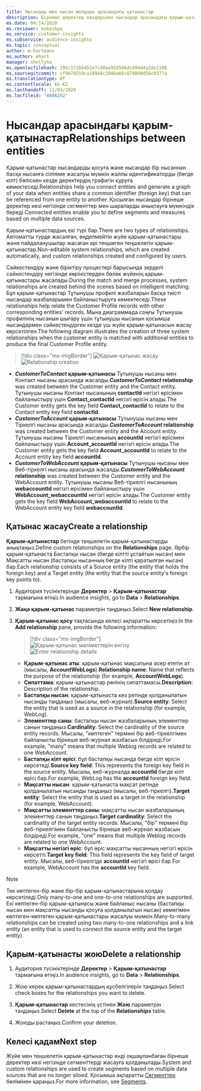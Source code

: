 ```yaml
---
title: Нысандар мен нысан жолдары арасындағы қатынастар
description: Бірнеше деректер көздерінен нысандар арасындағы қарым-қатынастарды жасап, басқарыңыз.
ms.date: 04/14/2020
ms.reviewer: mukeshpo
ms.service: customer-insights
ms.subservice: audience-insights
ms.topic: conceptual
author: m-hartmann
ms.author: mhart
manager: shellyha
ms.openlocfilehash: 295c372bb452e7c40aa950506dc494d4a2de1108
ms.sourcegitcommit: cf9b78559ca189d4c2086a66c879098d56c0377a
ms.translationtype: HT
ms.contentlocale: kk-KZ
ms.lasthandoff: 11/03/2020
ms.locfileid: "4406252"
---
```

# <a name="relationships-between-entities"></a><span data-ttu-id="a4029-103">Нысандар арасындағы қарым-қатынастар</span><span class="sxs-lookup"><span data-stu-id="a4029-103">Relationships between entities</span></span>

<span data-ttu-id="a4029-104">Қарым-қатынастар нысандарды қосуға және нысандар бір нысаннан басқа нысанға сілтеме жасалуы мүмкін жалпы идентификаторды (бөгде кілт) бөліскен кезде деректердің графигін құруға көмектеседі.</span><span class="sxs-lookup"><span data-stu-id="a4029-104">Relationships help you connect entities and generate a graph of your data when entities share a common identifier (foreign key) that can be referenced from one entity to another.</span></span> <span data-ttu-id="a4029-105">Қосылған нысандар бірнеше деректер көзі негізінде сегменттер мен шараларды анықтауға мүмкіндік береді.</span><span class="sxs-lookup"><span data-stu-id="a4029-105">Connected entities enable you to define segments and measures based on multiple data sources.</span></span>

<span data-ttu-id="a4029-106">Қарым-қатынастардың екі түрі бар.</span><span class="sxs-lookup"><span data-stu-id="a4029-106">There are two types of relationships.</span></span> <span data-ttu-id="a4029-107">Автоматты түрде жасалған, өңделмейтін жүйе қарым-қатынастары және пайдаланушылар жасаған әрі теңшеген теңшелетін қарым-қатынастар.</span><span class="sxs-lookup"><span data-stu-id="a4029-107">Non-editable system relationships, which are created automatically, and custom relationships created and configured by users.</span></span>

<span data-ttu-id="a4029-108">Сәйкестендіру және біріктіру процестері барысында зерделі сәйкестендіру негізінде көріністерден бөлек жүйенің қарым-қатынастары жасалады.</span><span class="sxs-lookup"><span data-stu-id="a4029-108">During the match and merge processes, system relationships are created behind the scenes based on intelligent matching.</span></span> <span data-ttu-id="a4029-109">Бұл қарым-қатынастар Тұтынушы профилі жазбаларын басқа тиісті нысандар жазбаларымен байланыстыруға көмектеседі.</span><span class="sxs-lookup"><span data-stu-id="a4029-109">These relationships help relate the Customer Profile records with other corresponding entities' records.</span></span> <span data-ttu-id="a4029-110">Мына диаграммада соңғы Тұтынушы профилінің нысанын шығару үшін тұтынушы нысанын қосымша нысандармен сәйкестендірген кезде үш жүйе қарым-қатынасын жасау көрсетілген.</span><span class="sxs-lookup"><span data-stu-id="a4029-110">The following diagram illustrates the creation of three system relationships when the customer entity is matched with additional entities to produce the final Customer Profile entity.</span></span>

> [!div class="mx-imgBorder"]
> <span data-ttu-id="a4029-111">![Қарым-қатынас жасау](media/relationships-entities-merge.png "Қарым-қатынас жасау")</span><span class="sxs-lookup"><span data-stu-id="a4029-111">![Relationship creation](media/relationships-entities-merge.png "Relationship creation")</span></span>

- <span data-ttu-id="a4029-112">***CustomerToContact* қарым-қатынасы** Тұтынушы нысаны мен Контакт нысаны арасында жасалды.</span><span class="sxs-lookup"><span data-stu-id="a4029-112">***CustomerToContact* relationship** was created between the Customer entity and the Contact entity.</span></span> <span data-ttu-id="a4029-113">Тұтынушы нысаны Контакт нысанының **contactId** негізгі өрісімен байланыстыру үшін **Contact_contactId** негізгі өрісін алады.</span><span class="sxs-lookup"><span data-stu-id="a4029-113">The Customer entity gets the key field **Contact_contactId** to relate to the Contact entity key field **contactId**.</span></span>
- <span data-ttu-id="a4029-114">**_CustomerToAccount_ қарым-қатынасы** Тұтынушы нысаны мен Тіркелгі нысаны арасында жасалды.</span><span class="sxs-lookup"><span data-stu-id="a4029-114">**_CustomerToAccount_ relationship** was created between the Customer entity and the Account entity.</span></span> <span data-ttu-id="a4029-115">Тұтынушы нысаны Тіркелгі нысанының **accountId** негізгі өрісімен байланыстыру үшін **Account_accountId** негізгі өрісін алады.</span><span class="sxs-lookup"><span data-stu-id="a4029-115">The Customer entity gets the key field **Account_accountId** to relate to the Account entity key field **accountId**.</span></span>
- <span data-ttu-id="a4029-116">**_CustomerToWebAccount_ қарым-қатынасы** Тұтынушы нысаны мен Веб-тіркелгі нысаны арасында жасалды.</span><span class="sxs-lookup"><span data-stu-id="a4029-116">**_CustomerToWebAccount_ relationship** was created between the Customer entity and the WebAccount entity.</span></span> <span data-ttu-id="a4029-117">Тұтынушы нысаны Веб-тіркелгі нысанының **webaccountId** негізгі өрісімен байланыстыру үшін **WebAccount_webaccountId** негізгі өрісін алады.</span><span class="sxs-lookup"><span data-stu-id="a4029-117">The Customer entity gets the key field **WebAccount_webaccountId** to relate to the WebAccount entity key field **webaccountId**.</span></span>

## <a name="create-a-relationship"></a><span data-ttu-id="a4029-118">Қатынас жасау</span><span class="sxs-lookup"><span data-stu-id="a4029-118">Create a relationship</span></span>

<span data-ttu-id="a4029-119">**Қарым-қатынастар** бетінде теңшелетін қарым-қатынастарды анықтаңыз.</span><span class="sxs-lookup"><span data-stu-id="a4029-119">Define custom relationships on the **Relationships** page.</span></span> <span data-ttu-id="a4029-120">Әрбір қарым-қатынаста Бастапқы нысан (бөгде кілтті ұстайтын нысан) мен Мақсатты нысан (бастапқы нысанның бөгде кілті қаратылған нысан) бар.</span><span class="sxs-lookup"><span data-stu-id="a4029-120">Each relationship consists of a Source entity (the entity that holds the foreign key) and a Target entity (the entity that the source entity's foreign key points to).</span></span>

1. <span data-ttu-id="a4029-121">Аудитория түсініктерінде **Деректер** > **Қарым-қатынастар** тармағына өтіңіз.</span><span class="sxs-lookup"><span data-stu-id="a4029-121">In audience insights, go to **Data** > **Relationships**.</span></span>

2. <span data-ttu-id="a4029-122">**Жаңа қарым-қатынас** параметрін таңдаңыз.</span><span class="sxs-lookup"><span data-stu-id="a4029-122">Select **New relationship**.</span></span>

3. <span data-ttu-id="a4029-123">**Қарым-қатынас қосу** тақтасында келесі ақпаратты көрсетіңіз:</span><span class="sxs-lookup"><span data-stu-id="a4029-123">In the **Add relationship** pane, provide the following information:</span></span>

   > [!div class="mx-imgBorder"]
   > <span data-ttu-id="a4029-124">![Қарым-қатынас мәліметтерін енгізу](media/relationships-add.png "Қарым-қатынас мәліметтерін енгізу")</span><span class="sxs-lookup"><span data-stu-id="a4029-124">![Enter relationship details](media/relationships-add.png "Enter relationship details")</span></span>

   - <span data-ttu-id="a4029-125">**Қарым-қатынас аты**: қарым-қатынас мақсатына әсер ететін ат (мысалы, **AccountWebLogs**).</span><span class="sxs-lookup"><span data-stu-id="a4029-125">**Relationship name**: Name that reflects the purpose of the relationship (for example, **AccountWebLogs**).</span></span>
   - <span data-ttu-id="a4029-126">**Сипаттама**: қарым-қатынастар рөлінің сипаттамасы.</span><span class="sxs-lookup"><span data-stu-id="a4029-126">**Description**: Description of the relationship.</span></span>
   - <span data-ttu-id="a4029-127">**Бастапқы нысан**: қарым-қатынаста көз ретінде қолданылатын нысанды таңдаңыз (мысалы, веб-журнал).</span><span class="sxs-lookup"><span data-stu-id="a4029-127">**Source entity**: Select the entity that is used as a source in the relationship (for example, WebLog).</span></span>
   - <span data-ttu-id="a4029-128">**Элементтер саны**: бастапқы нысан жазбаларының элементтер санын таңдаңыз.</span><span class="sxs-lookup"><span data-stu-id="a4029-128">**Cardinality**: Select the cardinality of the source entity records.</span></span> <span data-ttu-id="a4029-129">Мысалы, "көптеген" термині бір веб-тіркелгімен байланысты бірнеше веб-журнал жазбасын білдіреді.</span><span class="sxs-lookup"><span data-stu-id="a4029-129">For example, "many" means that multiple Weblog records are related to one WebAccount.</span></span>
   - <span data-ttu-id="a4029-130">**Бастапқы кілт өрісі**: бұл бастапқы нысанда бөгде кілт өрісін көрсетеді.</span><span class="sxs-lookup"><span data-stu-id="a4029-130">**Source key field**: This represents the foreign key field in the source entity.</span></span> <span data-ttu-id="a4029-131">Мысалы, веб-журналда **accountId** бөгде кілт өрісі бар.</span><span class="sxs-lookup"><span data-stu-id="a4029-131">For example, WebLog has the **accountId** foreign key field.</span></span>
   - <span data-ttu-id="a4029-132">**Мақсатты нысан**: қарым-қатынаста мақсат ретінде қолданылатын нысанды таңдаңыз (мысалы, веб-тіркелгі).</span><span class="sxs-lookup"><span data-stu-id="a4029-132">**Target entity**: Select the entity that is used as a target in the relationship (for example, WebAccount).</span></span>
   - <span data-ttu-id="a4029-133">**Мақсатты элементтер саны**: мақсатты нысан жазбаларының элементтер санын таңдаңыз.</span><span class="sxs-lookup"><span data-stu-id="a4029-133">**Target cardinality**: Select the cardinality of the target entity records.</span></span> <span data-ttu-id="a4029-134">Мысалы, "бір" термині бір веб-тіркелгімен байланысты бірнеше веб-журнал жазбасын білдіреді.</span><span class="sxs-lookup"><span data-stu-id="a4029-134">For example, "one" means that multiple Weblog records are related to one WebAccount.</span></span>
   - <span data-ttu-id="a4029-135">**Мақсатты негізгі өріс**: бұл өріс мақсатты нысанның негізгі өрісін көрсетті.</span><span class="sxs-lookup"><span data-stu-id="a4029-135">**Target key field**: This field represents the key field of target entity.</span></span> <span data-ttu-id="a4029-136">Мысалы, веб-тіркелгіде **accountId** негізгі өрісі бар.</span><span class="sxs-lookup"><span data-stu-id="a4029-136">For example, WebAccount has the **accountId** key field.</span></span>

> [!NOTE]
> <span data-ttu-id="a4029-137">Тек көптеген-бір және бір-бір қарым-қатынастарына қолдау көрсетіледі.</span><span class="sxs-lookup"><span data-stu-id="a4029-137">Only many-to-one and one-to-one relationships are supported.</span></span> <span data-ttu-id="a4029-138">Екі көптеген-бір қарым-қатынасы және байланыс нысаны (бастапқы нысан мен мақсатты нысанды қосуға қолданылатын нысан) көмегімен көптеген-көптеген қарым-қатынастары жасалуы мүмкін.</span><span class="sxs-lookup"><span data-stu-id="a4029-138">Many-to-many relationships can be created using two many-to-one relationships and a link entity (an entity that is used to connect the source entity and the target entity).</span></span>

## <a name="delete-a-relationship"></a><span data-ttu-id="a4029-139">Қарым-қатынасты жою</span><span class="sxs-lookup"><span data-stu-id="a4029-139">Delete a relationship</span></span>

1. <span data-ttu-id="a4029-140">Аудитория түсініктерінде **Деректер** > **Қарым-қатынастар** тармағына өтіңіз.</span><span class="sxs-lookup"><span data-stu-id="a4029-140">In audience insights, go to **Data** > **Relationships**.</span></span>

2. <span data-ttu-id="a4029-141">Жою керек қарым-қатынастардың құсбелгілерін таңдаңыз.</span><span class="sxs-lookup"><span data-stu-id="a4029-141">Select check boxes for the relationships you want to delete.</span></span>

3. <span data-ttu-id="a4029-142">**Қарым-қатынастар** кестесінің үстінен **Жою** параметрін таңдаңыз.</span><span class="sxs-lookup"><span data-stu-id="a4029-142">Select **Delete** at the top of the **Relationships** table.</span></span>

4. <span data-ttu-id="a4029-143">Жоюды растаңыз.</span><span class="sxs-lookup"><span data-stu-id="a4029-143">Confirm your deletion.</span></span>

## <a name="next-step"></a><span data-ttu-id="a4029-144">Келесі қадам</span><span class="sxs-lookup"><span data-stu-id="a4029-144">Next step</span></span>

<span data-ttu-id="a4029-145">Жүйе мен теңшелетін қарым-қатынастар енді оқшауланбаған бірнеше деректер көзі негізінде сегменттерді жасауға қолданылады.</span><span class="sxs-lookup"><span data-stu-id="a4029-145">System and custom relationships are used to create segments based on multiple data sources that are no longer siloed.</span></span> <span data-ttu-id="a4029-146">Қосымша ақпаратты [Сегменттер](segments.md) бөлімінен қараңыз.</span><span class="sxs-lookup"><span data-stu-id="a4029-146">For more information, see [Segments](segments.md).</span></span>
